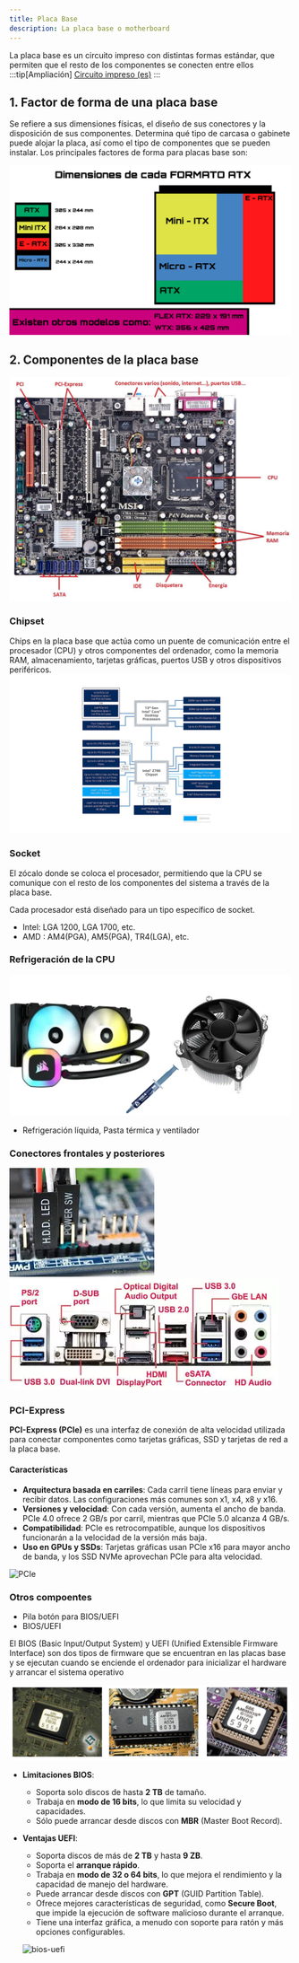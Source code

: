 ```yaml
---
title: Placa Base
description: La placa base o motherboard
---
```



La placa base es un circuito impreso con distintas formas estándar, que permiten que el resto de los componentes se conecten entre ellos
:::tip[Ampliación]
[Circuito impreso (es)](https://fadesaing.com/circuitos-impresos/)
:::

## 1. Factor de forma de una placa base 
Se refiere a sus dimensiones físicas, el diseño de sus conectores y la disposición de sus componentes. Determina qué tipo de carcasa o gabinete puede alojar la placa, así como el tipo de componentes que se pueden instalar. Los principales factores de forma para placas base son:

![Tamaños de placas base](../../../../assets/ut1/placas-sizes.png)


## 2. Componentes de la placa base
![Placa base y sus componentes](../../../../assets/ut1/placa1.jpg)


### Chipset

Chips en la placa base que actúa como un puente de comunicación entre el procesador (CPU) y otros componentes del ordenador, como la memoria RAM, almacenamiento, tarjetas gráficas, puertos USB y otros dispositivos periféricos.
![Chipset 13th gen Z790](../../../../assets/ut1/chipset-Z790.jpg)

### Socket

El zócalo donde se coloca el procesador, permitiendo que la CPU se comunique con el resto de los componentes del sistema a través de la placa base.

Cada procesador está diseñado para un tipo específico de socket.

- Intel: LGA 1200, LGA 1700, etc.
- AMD : AM4(PGA), AM5(PGA), TR4(LGA), etc.

### Refrigeración de la CPU

![Refrigeración líquida](../../../../assets/ut1/liquidRef.webp)

- Refrigeración líquida, Pasta térmica y ventilador

### Conectores frontales y posteriores

![Conectores frontales](../../../../assets/ut1/conectores-frontal.jpg)
![Conectores posteriores](../../../../assets/ut1/conectores-placa-base-trasera.webp)

### PCI-Express 
**PCI-Express (PCIe)** es una interfaz de conexión de alta velocidad utilizada para conectar componentes como tarjetas gráficas, SSD y tarjetas de red a la placa base. 

#### Características
- **Arquitectura basada en carriles**: Cada carril tiene líneas para enviar y recibir datos. Las configuraciones más comunes son x1, x4, x8 y x16.
- **Versiones y velocidad**: Con cada versión, aumenta el ancho de banda. PCIe 4.0 ofrece 2 GB/s por carril, mientras que PCIe 5.0 alcanza 4 GB/s.
- **Compatibilidad**: PCIe es retrocompatible, aunque los dispositivos funcionarán a la velocidad de la versión más baja.
- **Uso en GPUs y SSDs**: Tarjetas gráficas usan PCIe x16 para mayor ancho de banda, y los SSD NVMe aprovechan PCIe para alta velocidad.

![PCIe](https://vishub.org/pictures/19103.jpeg?style=500)


### Otros compoentes

- Pila botón para BIOS/UEFI
- BIOS/UEFI

El BIOS (Basic Input/Output System) y UEFI (Unified Extensible Firmware Interface) son dos tipos de firmware que se encuentran en las placas base y se ejecutan cuando se enciende el ordenador para inicializar el hardware y arrancar el sistema operativo

![Ejemplo de BIOS](../../../../assets/ut1/bios.png)

- **Limitaciones BIOS**:
  - Soporta solo discos de hasta **2 TB** de tamaño.
  - Trabaja en **modo de 16 bits**, lo que limita su velocidad y capacidades.
  - Sólo puede arrancar desde discos con **MBR** (Master Boot Record).

- **Ventajas UEFI**:
  - Soporta discos de más de **2 TB** y hasta **9 ZB**.
  - Soporta el **arranque rápido**.
  - Trabaja en **modo de 32 o 64 bits**, lo que mejora el rendimiento y la capacidad de manejo del hardware.
  - Puede arrancar desde discos con **GPT** (GUID Partition Table).
  - Ofrece mejores características de seguridad, como **Secure Boot**, que impide la ejecución de software malicioso durante el arranque.
  - Tiene una interfaz gráfica, a menudo con soporte para ratón y más opciones configurables.

  ![bios-uefi](https://i.blogs.es/a68699/bios-vs-uefi/1366_2000.jpg)